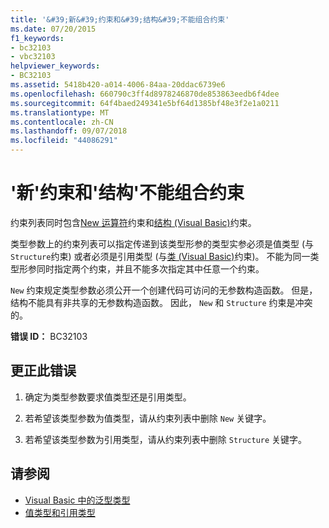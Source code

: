 ```yaml
---
title: '&#39;新&#39;约束和&#39;结构&#39;不能组合约束'
ms.date: 07/20/2015
f1_keywords:
- bc32103
- vbc32103
helpviewer_keywords:
- BC32103
ms.assetid: 5418b420-a014-4006-84aa-20ddac6739e6
ms.openlocfilehash: 660790c3ff4d8978246870de853863eedb6f4dee
ms.sourcegitcommit: 64f4baed249341e5bf64d1385bf48e3f2e1a0211
ms.translationtype: MT
ms.contentlocale: zh-CN
ms.lasthandoff: 09/07/2018
ms.locfileid: "44086291"
---
```

# <a name="39new39-constraint-and-39structure39-constraint-cannot-be-combined"></a>&#39;新&#39;约束和&#39;结构&#39;不能组合约束
约束列表同时包含[New 运算符](../../visual-basic/language-reference/operators/new-operator.md)约束和[结构 (Visual Basic)](../../visual-basic/language-reference/statements/structure-statement.md)约束。  
  
 类型参数上的约束列表可以指定传递到该类型形参的类型实参必须是值类型 (与`Structure`约束) 或者必须是引用类型 (与[类 (Visual Basic)](../../visual-basic/language-reference/statements/class-statement.md)约束)。 不能为同一类型形参同时指定两个约束，并且不能多次指定其中任意一个约束。  
  
 `New` 约束规定类型参数必须公开一个创建代码可访问的无参数构造函数。 但是，结构不能具有非共享的无参数构造函数。 因此， `New` 和 `Structure` 约束是冲突的。  
  
 **错误 ID：** BC32103  
  
## <a name="to-correct-this-error"></a>更正此错误  
  
1.  确定为类型参数要求值类型还是引用类型。  
  
2.  若希望该类型参数为值类型，请从约束列表中删除 `New` 关键字。  
  
3.  若希望该类型参数为引用类型，请从约束列表中删除 `Structure` 关键字。  
  
## <a name="see-also"></a>请参阅

- [Visual Basic 中的泛型类型](../../visual-basic/programming-guide/language-features/data-types/generic-types.md)  
- [值类型和引用类型](../../visual-basic/programming-guide/language-features/data-types/value-types-and-reference-types.md)
